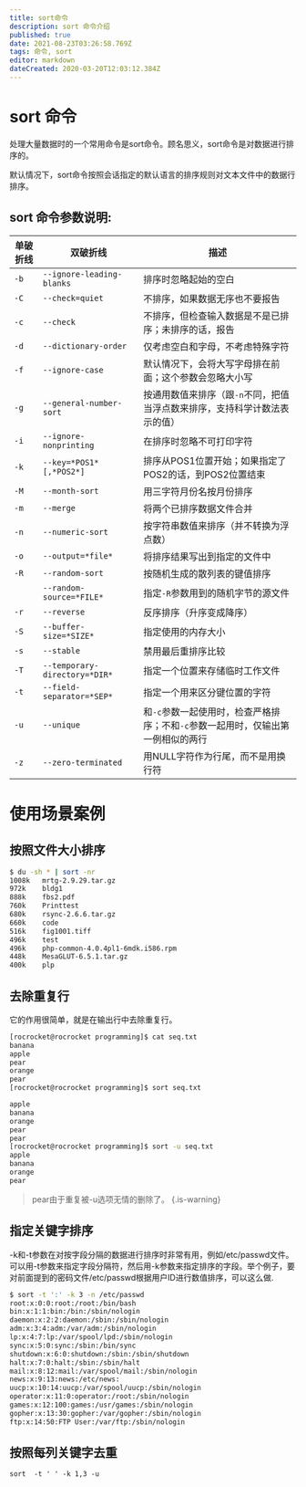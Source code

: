 ```yaml
---
title: sort命令
description: sort 命令介绍
published: true
date: 2021-08-23T03:26:58.769Z
tags: 命令, sort
editor: markdown
dateCreated: 2020-03-20T12:03:12.384Z
---
```


# sort 命令
处理大量数据时的一个常用命令是sort命令。顾名思义，sort命令是对数据进行排序的。

默认情况下，sort命令按照会话指定的默认语言的排序规则对文本文件中的数据行排序。
## sort 命令参数说明:

| 单破折线 |            双破折线            |                                    描述                                     |
| ------- | ----------------------------- | -------------------------------------------------------------------------- |
| `-b`    | `--ignore-leading-blanks`     | 排序时忽略起始的空白                                                         |
| `-C`    | `--check=quiet`               | 不排序，如果数据无序也不要报告                                                |
| `-c`    | `--check`                     | 不排序，但检查输入数据是不是已排序；未排序的话，报告                           |
| `-d`    | `--dictionary-order`          | 仅考虑空白和字母，不考虑特殊字符                                              |
| `-f`    | `--ignore-case`               | 默认情况下，会将大写字母排在前面；这个参数会忽略大小写                          |
| `-g`    | `--general-number-sort`       | 按通用数值来排序（跟`-n`不同，把值当浮点数来排序，支持科学计数法表示的值）       |
| `-i`    | `--ignore-nonprinting`        | 在排序时忽略不可打印字符                                                     |
| `-k`    | `--key=*POS1*[,*POS2*]`       | 排序从POS1位置开始；如果指定了POS2的话，到POS2位置结束                         |
| `-M`    | `--month-sort`                | 用三字符月份名按月份排序                                                     |
| `-m`    | `--merge`                     | 将两个已排序数据文件合并                                                     |
| `-n`    | `--numeric-sort`              | 按字符串数值来排序（并不转换为浮点数）                                        |
| `-o`    | `--output=*file*`             | 将排序结果写出到指定的文件中                                                  |
| `-R`    | `--random-sort`               | 按随机生成的散列表的键值排序                                                  |
|         | `--random-source=*FILE*`      | 指定`-R`参数用到的随机字节的源文件                                            |
| `-r`    | `--reverse`                   | 反序排序（升序变成降序）                                                     |
| `-S`    | `--buffer-size=*SIZE*`        | 指定使用的内存大小                                                           |
| `-s`    | `--stable`                    | 禁用最后重排序比较                                                           |
| `-T`    | `--temporary-directory=*DIR*` | 指定一个位置来存储临时工作文件                                                |
| `-t`    | `--field-separator=*SEP*`     | 指定一个用来区分键位置的字符                                                  |
| `-u`    | `--unique`                    | 和`-c`参数一起使用时，检查严格排序；不和`-c`参数一起用时，仅输出第一例相似的两行 |
| `-z`    | `--zero-terminated`           | 用NULL字符作为行尾，而不是用换行符   |
# 使用场景案例
## 按照文件大小排序


```bash
$ du -sh * | sort -nr
1008k   mrtg-2.9.29.tar.gz
972k    bldg1
888k    fbs2.pdf
760k    Printtest
680k    rsync-2.6.6.tar.gz
660k    code
516k    fig1001.tiff
496k    test
496k    php-common-4.0.4pl1-6mdk.i586.rpm
448k    MesaGLUT-6.5.1.tar.gz
400k    plp
```

## 去除重复行
它的作用很简单，就是在输出行中去除重复行。

```sh
[rocrocket@rocrocket programming]$ cat seq.txt
banana
apple
pear
orange
pear
[rocrocket@rocrocket programming]$ sort seq.txt

apple
banana
orange
pear
pear
[rocrocket@rocrocket programming]$ sort -u seq.txt
apple
banana
orange
pear
```


> pear由于重复被-u选项无情的删除了。
{.is-warning}



## 指定关键字排序
-k和-t参数在对按字段分隔的数据进行排序时非常有用，例如/etc/passwd文件。可以用-t参数来指定字段分隔符，然后用-k参数来指定排序的字段。举个例子，要对前面提到的密码文件/etc/passwd根据用户ID进行数值排序，可以这么做.

```bash
$ sort -t ':' -k 3 -n /etc/passwd
root:x:0:0:root:/root:/bin/bash
bin:x:1:1:bin:/bin:/sbin/nologin
daemon:x:2:2:daemon:/sbin:/sbin/nologin
adm:x:3:4:adm:/var/adm:/sbin/nologin
lp:x:4:7:lp:/var/spool/lpd:/sbin/nologin
sync:x:5:0:sync:/sbin:/bin/sync
shutdown:x:6:0:shutdown:/sbin:/sbin/shutdown
halt:x:7:0:halt:/sbin:/sbin/halt
mail:x:8:12:mail:/var/spool/mail:/sbin/nologin
news:x:9:13:news:/etc/news:
uucp:x:10:14:uucp:/var/spool/uucp:/sbin/nologin
operator:x:11:0:operator:/root:/sbin/nologin
games:x:12:100:games:/usr/games:/sbin/nologin
gopher:x:13:30:gopher:/var/gopher:/sbin/nologin
ftp:x:14:50:FTP User:/var/ftp:/sbin/nologin
```
## 按照每列关键字去重

```console
sort  -t ' ' -k 1,3 -u 
```


